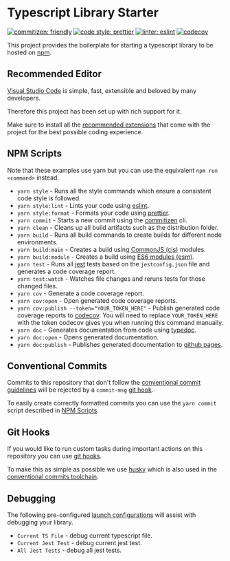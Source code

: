 # Typescript Library Starter

[![commitizen: friendly](https://img.shields.io/badge/commitizen-friendly-brightgreen.svg)](http://commitizen.github.io/cz-cli/)
[![code style: prettier](https://img.shields.io/badge/code_style-prettier-ff69b4.svg?style=flat-square)](https://github.com/prettier/prettier)
[![linter: eslint](https://img.shields.io/badge/linter-eslint-blue.svg)](https://github.com/typescript-eslint/typescript-eslint)
[![codecov](https://codecov.io/gh/amaya-loves-tea/typescript-library-starter/branch/master/graph/badge.svg)](https://codecov.io/gh/amaya-loves-tea/typescript-library-starter)

This project provides the boilerplate for starting a typescript library to be hosted on [npm](https://www.npmjs.com/).

## Recommended Editor

[Visual Studio Code](https://code.visualstudio.com/) is simple, fast, extensible and beloved by many developers.

Therefore this project has been set up with rich support for it.

Make sure to install all the [recommended extensions](https://code.visualstudio.com/docs/editor/extension-gallery#_recommended-extensions) that come with the project for the best possible coding experience.

## NPM Scripts

Note that these examples use yarn but you can use the equivalent `npm run <command>` instead.

- `yarn style` - Runs all the style commands which ensure a consistent code style is followed.
- `yarn style:lint` - Lints your code using [eslint](https://github.com/typescript-eslint/typescript-eslint).
- `yarn style:format` - Formats your code using [prettier](https://prettier.io/).
- `yarn commit` - Starts a new commit using the [commitizen](https://github.com/commitizen/cz-cli) cli.
- `yarn clean` - Cleans up all build artifacts such as the distribution folder.
- `yarn build` - Runs all build commands to create builds for different node environments.
- `yarn build:main` - Creates a build using [CommonJS (cjs)](https://flaviocopes.com/commonjs/) modules.
- `yarn build:module` - Creates a build using [ES6 modules (esm)](https://exploringjs.com/es6/ch_core-features.html#sec_from-cjs-to-esm).
- `yarn test` - Runs all [jest](https://jestjs.io/en/) tests based on the `jestconfig.json` file and generates a code coverage report.
- `yarn test:watch` - Watches file changes and reruns tests for those changed files.
- `yarn cov` - Generate a code coverage report.
- `yarn cov:open` - Open generated code coverage reports.
- `yarn cov:publish --token="YOUR_TOKEN_HERE"` - Publish generated code coverage reports to [codecov](https://codecov.io/). You will need to replace `YOUR_TOKEN_HERE` with the token codecov gives you when running this command manually.
- `yarn doc` - Generates documentation from code using [typedoc](https://typedoc.org/).
- `yarn doc:open` - Opens generated documentation.
- `yarn doc:publish` - Publishes generated documentation to [github pages](https://pages.github.com/).

## Conventional Commits

Commits to this repository that don't follow the [conventional commit guidelines](https://www.conventionalcommits.org/en/) will be rejected by a `commit-msg` [git hook](#Git-Hooks).

To easily create correctly formatted commits you can use the `yarn commit` script described in [NPM Scripts](#NPM-Scripts).

## Git Hooks

If you would like to run custom tasks during important actions on this repository you can use [git hooks](https://git-scm.com/book/en/v2/Customizing-Git-Git-Hooks).

To make this as simple as possible we use [husky](https://github.com/typicode/husky) which is also used in the [conventional commits toolchain](#Conventional-Commits).

## Debugging

The following pre-configured [launch configurations](https://code.visualstudio.com/docs/editor/debugging) will assist with debugging your library.

- `Current TS File` - debug current typescript file.
- `Current Jest Test` - debug current jest test.
- `All Jest Tests` - debug all jest tests.
